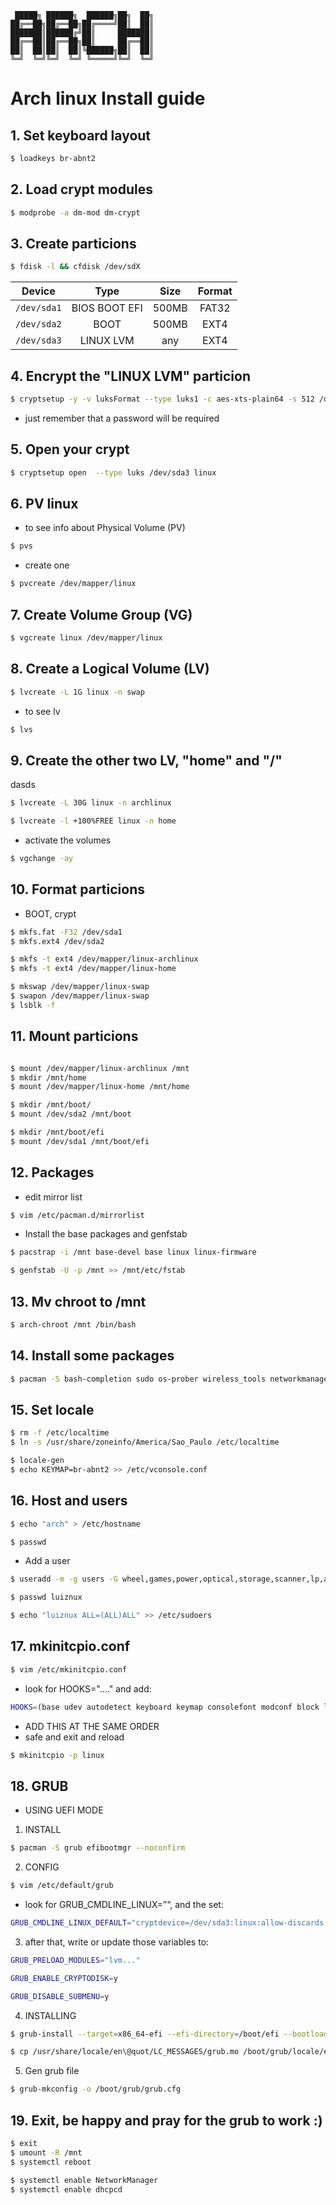 ```ascii
 █████╗ ██████╗  ██████╗██╗  ██╗
██╔══██╗██╔══██╗██╔════╝██║  ██║
███████║██████╔╝██║     ███████║
██╔══██║██╔══██╗██║     ██╔══██║
██║  ██║██║  ██║╚██████╗██║  ██║
╚═╝  ╚═╝╚═╝  ╚═╝ ╚═════╝╚═╝  ╚═╝
```

# Arch linux Install guide


## 1. Set keyboard layout

``` bash
$ loadkeys br-abnt2
```

## 2. Load crypt modules

```bash
$ modprobe -a dm-mod dm-crypt
```


## 3. Create particions

```bash
$ fdisk -l && cfdisk /dev/sdX
```
|Device       |Type           | Size     | Format   |
| ----------- |:-------------:|:--------:|:--------:|
| `/dev/sda1` | BIOS BOOT EFI | 500MB    |FAT32     |
| `/dev/sda2` | BOOT          | 500MB    |EXT4      |
| `/dev/sda3` | LINUX LVM     |  any     |EXT4      |


## 4. Encrypt the "LINUX LVM" particion

```bash
$ cryptsetup -y -v luksFormat --type luks1 -c aes-xts-plain64 -s 512 /dev/sda3
```

* just remember that a password will be required


## 5. Open your crypt

```bash
$ cryptsetup open  --type luks /dev/sda3 linux
```

## 6. PV linux


* to see info about Physical Volume (PV)

```bash
$ pvs
```

* create one

```bash
$ pvcreate /dev/mapper/linux
```


## 7. Create Volume Group (VG)


```bash
$ vgcreate linux /dev/mapper/linux
```


## 8. Create a Logical Volume (LV)

```bash
$ lvcreate -L 1G linux -n swap
```

* to see lv

```bash
$ lvs
```

## 9. Create the other two LV, "home" and "/"

dasds
```bash
$ lvcreate -L 30G linux -n archlinux

$ lvcreate -l +100%FREE linux -n home
```

* activate the volumes

```bash
$ vgchange -ay
```

## 10. Format particions


* BOOT, crypt

```bash
$ mkfs.fat -F32 /dev/sda1
$ mkfs.ext4 /dev/sda2

$ mkfs -t ext4 /dev/mapper/linux-archlinux
$ mkfs -t ext4 /dev/mapper/linux-home

$ mkswap /dev/mapper/linux-swap
$ swapon /dev/mapper/linux-swap
$ lsblk -f
```

## 11. Mount particions


```bash

$ mount /dev/mapper/linux-archlinux /mnt
$ mkdir /mnt/home
$ mount /dev/mapper/linux-home /mnt/home

$ mkdir /mnt/boot/
$ mount /dev/sda2 /mnt/boot

$ mkdir /mnt/boot/efi
$ mount /dev/sda1 /mnt/boot/efi
```


## 12. Packages

* edit mirror list

```bash
$ vim /etc/pacman.d/mirrorlist
```

* Install the base packages and genfstab

```bash
$ pacstrap -i /mnt base-devel base linux linux-firmware

$ genfstab -U -p /mnt >> /mnt/etc/fstab
```


## 13. Mv chroot to /mnt


```bash
$ arch-chroot /mnt /bin/bash
```


## 14. Install some packages

```bash
$ pacman -S bash-completion sudo os-prober wireless_tools networkmanager  network-manager-applet mtools vim  wpa_supplicant dosfstools  dialog lvm2  linux-headers ntfs-3g --noconfirm
```

## 15. Set locale

```bash
$ rm -f /etc/localtime
$ ln -s /usr/share/zoneinfo/America/Sao_Paulo /etc/localtime

$ locale-gen
$ echo KEYMAP=br-abnt2 >> /etc/vconsole.conf
```


## 16. Host and users

```bash
$ echo "arch" > /etc/hostname

$ passwd
```

* Add a user

```bash
$ useradd -m -g users -G wheel,games,power,optical,storage,scanner,lp,audio,video -s /bin/bash luiznux

$ passwd luiznux

$ echo "luiznux ALL=(ALL)ALL" >> /etc/sudoers
```


## 17. mkinitcpio.conf

```bash
$ vim /etc/mkinitcpio.conf
```

* look for HOOKS="...." and add:

```bash
HOOKS=(base udev autodetect keyboard keymap consolefont modconf block lvm2 encrypt filesystems fsck)
```
* ADD THIS AT THE SAME ORDER
* safe and exit and reload

```bash
$ mkinitcpio -p linux
```


## 18. GRUB

* USING UEFI MODE

1. INSTALL
```bash
$ pacman -S grub efibootmgr --noconfirm
```

2. CONFIG

```bash
$ vim /etc/default/grub
```

* look for   GRUB_CMDLINE_LINUX=”“, and the set:

```bash
GRUB_CMDLINE_LINUX_DEFAULT="cryptdevice=/dev/sda3:linux:allow-discards quiet splash pci=nomsi"
```

3. after that, write or update those variables to:
```bash
GRUB_PRELOAD_MODULES="lvm..."

GRUB_ENABLE_CRYPTODISK=y

GRUB_DISABLE_SUBMENU=y
```

4. INSTALLING

```bash
$ grub-install --target=x86_64-efi --efi-directory=/boot/efi --bootloader-id=grub --recheck

$ cp /usr/share/locale/en\@quot/LC_MESSAGES/grub.mo /boot/grub/locale/en.mo
```


5. Gen grub file

```bash
$ grub-mkconfig -o /boot/grub/grub.cfg
```

## 19. Exit, be happy and pray for the grub to work :)


```bash
$ exit
$ umount -R /mnt
$ systemctl reboot

$ systemctl enable NetworkManager
$ systemctl enable dhcpcd
```
